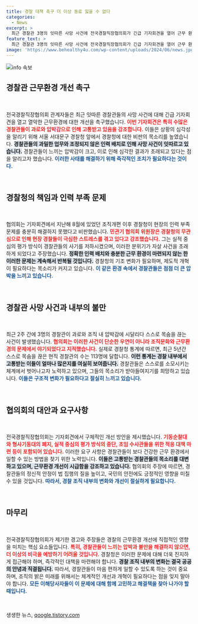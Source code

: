 ```yaml
---
title: 경찰 대책 촉구 더 이상 동료 잃을 수 없다
categories:
  - News
excerpt: >
  최근 경찰관 3명의 잇따른 사망 사건에 전국경찰직장협의회가 긴급 기자회견을 열어 근무 환경 개선을 촉구하고 나섰습니다. 과로와 압박에 고통받는 현직 경찰들의 목소리가 더욱 절박해지고 있습니다. 이들의 변화 요구는 과연 받아들여질까요?
feature_text: >
  최근 경찰관 3명의 잇따른 사망 사건에 전국경찰직장협의회가 긴급 기자회견을 열어 근무 환경 개선을 촉구하고 나섰습니다. 과로와 압박에 고통받는 현직 경찰들의 목소리가 더욱 절박해지고 있습니다. 이들의 변화 요구는 과연 받아들여질까요?
image: 'https://www.behealthy4u.com/wp-content/uploads/2024/06/news.jpg'
---
```


<p><img src="https://www.behealthy4u.com/wp-content/uploads/2024/06/news.jpg" alt="info 속보" /></p>

<h2 data-ke-size="size26">경찰관 근무환경 개선 촉구</h2>

<p data-ke-size="size16">&nbsp;</p>

<p>전국경찰직장협의회 관계자들은 최근 잇따른 경찰관들의 사망 사건에 대해 긴급 기자회견을 열고 열악한 근무환경에 대한 개선을 촉구했습니다. <b><span style="color: #ee2323;">이번 기자회견은 특히 수많은 경찰관들이 과로와 압박감으로 인해 고통받고 있음을 강조합니다.</span></b> 이들은 상황의 심각성을 알리기 위해 서울 서대문구 경찰청 앞에서 경찰청에 대한 비판의 목소리를 높였습니다. <b><span style="background-color: #21538527;">경찰관들의 과밀한 업무와 조정되지 않은 인력 배치로 인해 사망 사건이 잇따르고 있습니다.</span></b> 경찰관들이 느끼는 압박감이 크고, 이로 인해 심각한 결과가 초래되고 있다는 점을 알리고자 했습니다. <b><span style="color: #1a5490;">이러한 사태를 해결하기 위해 즉각적인 조치가 필요하다는 것이다.</span></b></p>

<p data-ke-size="size16">&nbsp;</p>

<h2 data-ke-size="size26">경찰청의 책임과 인력 부족 문제</h2>

<p data-ke-size="size16">&nbsp;</p>

<p>협의회는 기자회견에서 지난해 8월에 있었던 조직개편 이후 경찰청이 현장의 인력 부족 문제를 충분히 해결하지 못했다고 비판했습니다. <b><span style="color: #ee2323;">민관기 협의회 위원장은 경찰청의 무관심으로 인해 현장 경찰들이 극심한 스트레스를 겪고 있다고 강조했습니다.</span></b> 그는 실적 중심의 평가 방식이 경찰관들의 사기를 저하시켰으며, 이러한 분위기가 자살 사건을 초래하게 되었다고 주장했습니다. <b><span style="background-color: #21538527;">정확한 인력 배치와 충분한 근무 환경이 마련되지 않는 한 이러한 문제는 계속해서 반복될 것입니다.</span></b> 경찰청의 기조 변화가 필요하며, 제도적 개혁이 필요하다는 목소리가 커지고 있습니다. <b><span style="color: #1a5490;">이 같은 환경 속에서 경찰관들은 점점 더 큰 압박을 느끼고 있습니다.</span></b></p>

<p data-ke-size="size16">&nbsp;</p>

<h2 data-ke-size="size26">경찰관 사망 사건과 내부의 불만</h2>

<p data-ke-size="size16">&nbsp;</p>

<p>최근 2주 간에 3명의 경찰관이 과로와 조직 내 압박감에 시달리다 스스로 목숨을 끊는 사건이 발생했습니다. <b><span style="color: #ee2323;">협의회는 이러한 사건이 단순한 우연이 아니라 조직문화와 근무환경의 문제에서 야기되었다고 지적했습니다.</span></b> 실제로 경찰청 통계에 따르면, 최근 5년간 스스로 목숨을 끊은 현직 경찰관의 수는 113명에 달합니다. <b><span style="background-color: #21538527;">이런 통계는 경찰 내부에서 고통받는 이들이 얼마나 많은지를 여실히 보여줍니다.</span></b> 경찰관들은 스스로를 소모시키는 체계에서 벗어나고자 노력하고 있으며, 그들의 목소리가 받아들여지기를 희망하고 있습니다. <b><span style="color: #1a5490;">이들은 구조적 변화가 필요하다고 절실히 느끼고 있습니다.</span></b></p>

<p data-ke-size="size16">&nbsp;</p>

<h2 data-ke-size="size26">협의회의 대안과 요구사항</h2>

<p data-ke-size="size16">&nbsp;</p>

<p>전국경찰직장협의회는 기자회견에서 구체적인 개선 방안을 제시했습니다. <b><span style="color: #ee2323;">기동순찰대와 형사기동대의 폐지, 실적 중심의 평가 방식의 중단, 초임 수사관들을 위한 적응 대책 마련 등이 포함되어 있습니다.</span></b> 이러한 요구 사항은 경찰관들이 보다 건강한 근무 환경에서 일할 수 있는 방법을 찾기 위한 노력입니다. <b><span style="background-color: #21538527;">이들은 고통받는 경찰관들의 목소리를 대변하고 있으며, 근무환경 개선이 시급함을 강조하고 있습니다.</span></b> 협의회의 주장에 따르면, 경찰관들의 정신적 안정이 법 집행의 질을 높이고, 국민의 안전에도 긍정적인 영향을 미칠 수 있을 것입니다. <b><span style="color: #1a5490;">따라서, 경찰 조직 내부의 변화와 개선이 절실하게 필요합니다.</span></b></p>

<p data-ke-size="size16">&nbsp;</p>

<h2 data-ke-size="size26">마무리</h2>

<p data-ke-size="size16">&nbsp;</p>

<p>전국경찰직장협의회가 제기한 경고와 주장들은 경찰의 근무환경 개선에 직접적인 영향을 미치는 핵심 요소들입니다. <b><span style="color: #ee2323;">특히, 경찰관들이 느끼는 압박과 불만을 해결하지 않으면, 더 이상의 비극을 예방하기 어려울 것입니다.</span></b> 경찰청은 이러한 문제에 대해 더욱 진지하게 접근해야 하며, 즉각적인 대책을 마련해야 합니다. <b><span style="background-color: #21538527;">경찰 조직 내부의 변화는 결국 공공의 안녕과 직결됩니다.</span></b> 따라서, 경찰관들이 마음 편하게 일할 수 있도록 하는 것이 중요하며, 조직의 밝은 미래를 위해서는 체계적인 개선과 개혁이 필요하다는 점을 잊지 말아야 합니다. <b><span style="color: #1a5490;">모든 이해당사자들이 이 문제에 대해 함께 고민하고 해결책을 찾아 나가야 할 때입니다.</span></b></p>

<p data-ke-size="size16">&nbsp;</p>
생생한 뉴스, <a href="https://qoogle.tistory.com" rel="dofollow">qoogle.tistory.com</a>


